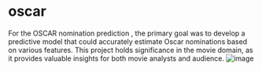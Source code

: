# oscar
For the OSCAR nomination prediction , the primary goal was to develop a predictive model that could accurately estimate Oscar nominations based on various features. This project holds significance in the movie domain, as it provides valuable insights for both movie analysts and audience.
![image](https://github.com/Irshad523314/oscar/assets/165805353/deba7b06-e4b5-491c-8bc0-9b614883fd8f)
